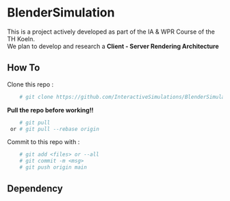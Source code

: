 # BlenderSimulation
This is a project actively developed as part of the IA & WPR Course of the TH Koeln. <br>
We plan to develop and research a **Client - Server Rendering Architecture**

## How To
Clone this repo :
```bash
    # git clone https://github.com/InteractiveSimulations/BlenderSimulation.git 
```
**Pull the repo before working!!**
```bash
    # git pull
 or # git pull --rebase origin
```

Commit to this repo with :
```bash
    # git add <files> or --all
    # git commit -m <msg> 
    # git push origin main
```
## Dependency
